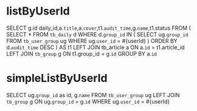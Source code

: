 listByUserId
============
SELECT g.id daily_id,a.`title`,a.`cover`,t1.`audit_time`,g.`name`,t1.status FROM (
SELECT * FROM `tb_daily` d
WHERE d.`group_id` IN (
 SELECT ug.`group_id` FROM `tb_user_group` ug WHERE ug.`user_id` = #{userId}
) ORDER BY d.`audit_time` DESC
) AS t1
LEFT JOIN tb_article a 
ON a.`id` = t1.article_id
LEFT JOIN `tb_group` g
ON t1.group_id = g.`id`
GROUP BY a.`id`

simpleListByUserId
==================
SELECT
    ug.`group_id` as id,
    g.`name`
FROM 
    `tb_user_group` ug 
LEFT JOIN
    `tb_group` g 
ON
    ug.`group_id` = g.`id`
WHERE 
    ug.`user_id` = #{userId}